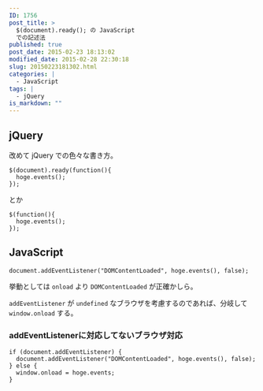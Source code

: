 ```yaml
---
ID: 1756
post_title: >
  $(document).ready(); の JavaScript
  での記述法
published: true
post_date: 2015-02-23 18:13:02
modified_date: 2015-02-28 22:30:18
slug: 20150223181302.html
categories: |
  - JavaScript
tags: |
  - jQuery
is_markdown: ""
---
```

<!--more-->
<h2>jQuery</h2>
改めて jQuery での色々な書き方。
<pre class="language-javascript"><code>$(document).ready(function(){
  hoge.events();
});</code></pre>
とか
<pre class="language-javascript"><code>$(function(){
  hoge.events();
});</code></pre>


<h2>JavaScript</h2>
<pre class="language-javascript"><code>document.addEventListener("DOMContentLoaded", hoge.events(), false);</code></pre>
挙動としては <code>onload</code> より <code>DOMContentLoaded</code> が正確かしら。

<code>addEventListener</code> が <code>undefined</code> なブラウザを考慮するのであれば、分岐して <code>window.onload</code> する。

<h3>addEventListenerに対応してないブラウザ対応</h3>
<pre class="language-javascript"><code>if (document.addEventListener) {
  document.addEventListener("DOMContentLoaded", hoge.events(), false);
} else {
  window.onload = hoge.events;
}</code></pre>